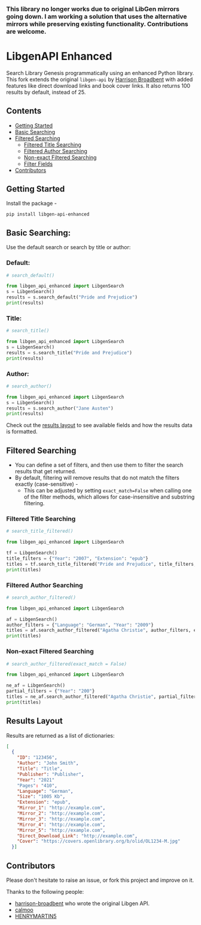 <h3>This library no longer works due to original LibGen mirrors going down. I am working a solution that uses the alternative mirrors while preserving existing functionality. Contributions are welcome. </h3>




<h1>LibgenAPI Enhanced</h1>

Search Library Genesis programmatically using an enhanced Python library. This fork extends the original `libgen-api` by [Harrison Broadbent](https://github.com/harrison-broadbent/libgen-api) with added features like direct download links and book cover links. It also returns 100 results by default, instead of 25.

## Contents

- [Getting Started](#getting-started)
- [Basic Searching](#basic-searching)
- [Filtered Searching](#filtered-searching)
  - [Filtered Title Searching](#filtered-title-searching)
  - [Filtered Author Searching](#filtered-author-searching)
  - [Non-exact Filtered Searching](#non-exact-filtered-searching)
  - [Filter Fields](#filter-fields)
- [Contributors](#contributors)

## Getting Started

Install the package -

```
pip install libgen-api-enhanced
```


## Basic Searching:
Use the default search or search by title or author:

### Default:

```python
# search_default()

from libgen_api_enhanced import LibgenSearch
s = LibgenSearch()
results = s.search_default("Pride and Prejudice")
print(results)
```

### Title:

```python
# search_title()

from libgen_api_enhanced import LibgenSearch
s = LibgenSearch()
results = s.search_title("Pride and Prejudice")
print(results)
```

### Author:

```python
# search_author()

from libgen_api_enhanced import LibgenSearch
s = LibgenSearch()
results = s.search_author("Jane Austen")
print(results)
```

Check out the [results layout](#results-layout) to see available fields and how the results data is formatted.

## Filtered Searching

- You can define a set of filters, and then use them to filter the search results that get returned.
- By default, filtering will remove results that do not match the filters exactly (case-sensitive) -
  - This can be adjusted by setting `exact_match=False` when calling one of the filter methods, which allows for case-insensitive and substring filtering.

### Filtered Title Searching

```python
# search_title_filtered()

from libgen_api_enhanced import LibgenSearch

tf = LibgenSearch()
title_filters = {"Year": "2007", "Extension": "epub"}
titles = tf.search_title_filtered("Pride and Prejudice", title_filters, exact_match=True)
print(titles)
```

### Filtered Author Searching

```python
# search_author_filtered()

from libgen_api_enhanced import LibgenSearch

af = LibgenSearch()
author_filters = {"Language": "German", "Year": "2009"}
titles = af.search_author_filtered("Agatha Christie", author_filters, exact_match=True)
print(titles)
```

### Non-exact Filtered Searching

```python
# search_author_filtered(exact_match = False)

from libgen_api_enhanced import LibgenSearch

ne_af = LibgenSearch()
partial_filters = {"Year": "200"}
titles = ne_af.search_author_filtered("Agatha Christie", partial_filters, exact_match=False)
print(titles)

```

## Results Layout

Results are returned as a list of dictionaries:

```json
[
  {
    "ID": "123456",
    "Author": "John Smith",
    "Title": "Title",
    "Publisher": "Publisher",
    "Year": "2021"
    "Pages": "410",
    "Language": "German",
    "Size": "1005 Kb",
    "Extension": "epub",
    "Mirror_1": "http://example.com",
    "Mirror_2": "http://example.com",
    "Mirror_3": "http://example.com",
    "Mirror_4": "http://example.com",
    "Mirror_5": "http://example.com",
    "Direct_Download_Link": "http://example.com",
    "Cover": "https://covers.openlibrary.org/b/olid/OL1234-M.jpg"
  }]
```

## Contributors

Please don't hesitate to raise an issue, or fork this project and improve on it.

Thanks to the following people:

- [harrison-broadbent](https://github.com/harrison-broadbent) who wrote the original Libgen API.
- [calmoo](https://github.com/calmoo)
- [HENRYMARTIN5](https://github.com/HENRYMARTIN5)
